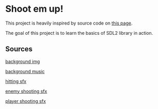 # Shoot em up!

This project is heavily inspired by source code on [this page](https://www.parallelrealities.co.uk/tutorials/shooter/shooter1.php).

The goal of this project is to learn the basics of SDL2 library in action. 


## Sources
[background img](https://www.google.com/url?sa=i&url=https%3A%2F%2Ftheculturetrip.com%2Fafrica%2Farticles%2F28-photos-that-show-africas-striking-beauty-in-case-you-need-a-reason-to-visit%2F&psig=AOvVaw3XtPZGWZVfDt5hafacbxbX&ust=1683670268890000&source=images&cd=vfe&ved=0CBEQjRxqFwoTCKCymNfe5v4CFQAAAAAdAAAAABAE)

[background music](https://cdn.pixabay.com/download/audio/2023/03/16/audio_df7d9198c3.mp3?filename=floating-abstract-142819.mp3)

[hitting sfx](https://www.myinstants.com/en/search/?name=hit+sound)

[enemy shooting sfx](https://cdn.pixabay.com/download/audio/2022/03/10/audio_b29cb34277.mp3?filename=22-caliber-with-ricochet-39679.mp3)

[player shooting sfx](https://cdn.pixabay.com/download/audio/2022/03/15/audio_38909ce077.mp3?filename=blaster-2-81267.mp3)
